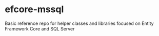 # efcore-mssql
Basic reference repo for helper classes and libraries focused on Entity Framework Core and SQL Server
